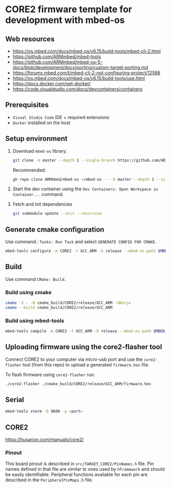 # CORE2 firmware template for development with mbed-os

## Web resources
- https://os.mbed.com/docs/mbed-os/v6.15/build-tools/mbed-cli-2.html
- https://github.com/ARMmbed/mbed-tools
- https://github.com/ARMmbed/mbed-os-5-docs/blob/development/docs/porting/custom-target-porting.md
- https://forums.mbed.com/t/mbed-cli-2-not-configuring-project/12588
- https://os.mbed.com/docs/mbed-os/v6.15/build-tools/use.html
- https://docs.docker.com/get-docker/
- https://code.visualstudio.com/docs/devcontainers/containers

## Prerequisites
- `Visual Studio Code` IDE + required extensions
- `Docker` installed on the host

## Setup environment
1. Download `mbed-os` library.

    ```bash
    git clone -b master --depth 1 --single-branch https://github.com/ARMmbed/mbed-os ~/mbed-os 
    ```

    Recommended:
    ```bash
    gh repo clone ARMmbed/mbed-os ~/mbed-os -- -b master --depth 1 --single-branch
    ```
2. Start the dev container using the `Dev Containers: Open Workspace in Container...` command.
3. Fetch and init dependencies

    ```bash
    git submodule update --init --recursive
    ```
## Generate cmake configuration
Use command.: `Tasks: Run Task` and select `GENERATE CONFIG FOR CMAKE`.

```bash
mbed-tools configure -m CORE2 -t GCC_ARM -b release --mbed-os-path $MBED_OS_LIB_PATH --custom-targets-json lib/stm32customtargets/custom_targets.json
```

## Build
Use command `CMake: Build`.

### Build using cmake
```bash
cmake -S . -B cmake_build/CORE2/release/GCC_ARM -GNinja
cmake --build cmake_build/CORE2/release/GCC_ARM
```

### Build using mbed-tools
```bash
mbed-tools compile -m CORE2 -t GCC_ARM -b release --mbed-os-path $MBED_OS_LIB_PATH --custom-targets-json lib/stm32customtargets/custom_targets.json
```

## Uploading firmware using the core2-flasher tool
Connect CORE2 to your computer via micro-usb port and use the `core2-flasher` tool (from this repo) to upload a generated `firmware.hex` file.

To flash firmware using `core2-flasher` run:
```bash
./core2-flasher ./cmake_build/CORE2/release/GCC_ARM/firmware.hex
```

## Serial
```bash
mbed-tools sterm -b 9600 -p <port>
```

## CORE2
https://husarion.com/manuals/core2/

###  Pinout
This board pinout is described in `src/TARGET_CORE2/PinNames.h` file. Pin names defined in that file are similar to ones used by `hFramework` and should be easily identifiable. Peripheral functions available for each pin are described in the `PeripheralPinMaps.h` file.